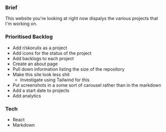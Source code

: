 ### Brief

This website you're looking at right now dispalys the various projects that I'm working on.

### Prioritised Backlog

* Add r/skorulis as a project
* Add icons for the status of the project
* Add backlogs to each project
* Create an about page
* Pull down information listing the size of the repository
* Make this site look less shit
    * Investigate using Tailwind for this
* Put screenshots in a some sort of carousel rather than in the markdown
* Add a start date to projects
* Add analytics 

### Tech

* React
* Markdown
